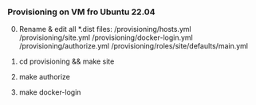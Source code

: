 ### Provisioning on VM fro Ubuntu 22.04

0. Rename & edit all *.dist files:
	/provisioning/hosts.yml
	/provisioning/site.yml
	/provisioning/docker-login.yml
	/provisioning/authorize.yml
	/provisioning/roles/site/defaults/main.yml

1. cd provisioning && make site

2. make authorize

3. make docker-login

